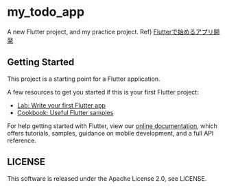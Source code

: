 # my_todo_app

A new Flutter project, and my practice project.
Ref) [Flutterで始めるアプリ開発](https://www.flutter-study.dev/)

## Getting Started

This project is a starting point for a Flutter application.

A few resources to get you started if this is your first Flutter project:

- [Lab: Write your first Flutter app](https://flutter.dev/docs/get-started/codelab)
- [Cookbook: Useful Flutter samples](https://flutter.dev/docs/cookbook)

For help getting started with Flutter, view our
[online documentation](https://flutter.dev/docs), which offers tutorials,
samples, guidance on mobile development, and a full API reference.

## LICENSE

This software is released under the Apache License 2.0, see LICENSE.
